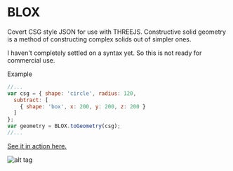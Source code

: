 # BLOX
Covert CSG style JSON for use with THREEJS.
Constructive solid geometry is a method of constructing complex solids out of simpler ones.

I haven't completely settled on a syntax yet.
So this is not ready for commercial use.

Example
```javascript
//...
var csg = { shape: 'circle', radius: 120,
  subtract: [
    { shape: 'box', x: 200, y: 200, z: 200 }
  ]
};
var geometry = BLOX.toGeometry(csg);
//...
```

[See it in action here.](http://douglascross.github.io/blox/)

![alt tag](http://douglascross.github.io/blox/images/preview.png)
